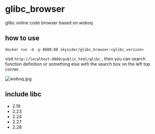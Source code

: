 # glibc_browser
glibc online code browser based on woboq

## how to use

```shell
docker run -d -p 8080:80 skysider/glibc_browser:<glibc_version>
```

visit `http://localhost:8080/public_html/glibc` , then you can search function definition or  something else with the search box on the left top corner.

![woboq.jpg](https://i.loli.net/2018/11/08/5be39506ba697.jpg)

## include libc
- 2.19
- 2.23
- 2.24
- 2.27
- 2.28
